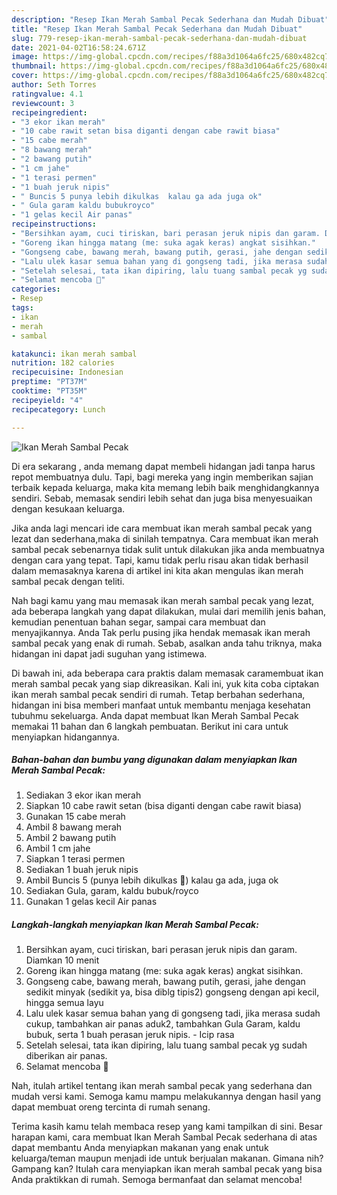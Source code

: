 ```yaml
---
description: "Resep Ikan Merah Sambal Pecak Sederhana dan Mudah Dibuat"
title: "Resep Ikan Merah Sambal Pecak Sederhana dan Mudah Dibuat"
slug: 779-resep-ikan-merah-sambal-pecak-sederhana-dan-mudah-dibuat
date: 2021-04-02T16:58:24.671Z
image: https://img-global.cpcdn.com/recipes/f88a3d1064a6fc25/680x482cq70/ikan-merah-sambal-pecak-foto-resep-utama.jpg
thumbnail: https://img-global.cpcdn.com/recipes/f88a3d1064a6fc25/680x482cq70/ikan-merah-sambal-pecak-foto-resep-utama.jpg
cover: https://img-global.cpcdn.com/recipes/f88a3d1064a6fc25/680x482cq70/ikan-merah-sambal-pecak-foto-resep-utama.jpg
author: Seth Torres
ratingvalue: 4.1
reviewcount: 3
recipeingredient:
- "3 ekor ikan merah"
- "10 cabe rawit setan bisa diganti dengan cabe rawit biasa"
- "15 cabe merah"
- "8 bawang merah"
- "2 bawang putih"
- "1 cm jahe"
- "1 terasi permen"
- "1 buah jeruk nipis"
- " Buncis 5 punya lebih dikulkas  kalau ga ada juga ok"
- " Gula garam kaldu bubukroyco"
- "1 gelas kecil Air panas"
recipeinstructions:
- "Bersihkan ayam, cuci tiriskan, bari perasan jeruk nipis dan garam. Diamkan 10 menit"
- "Goreng ikan hingga matang (me: suka agak keras) angkat sisihkan."
- "Gongseng cabe, bawang merah, bawang putih, gerasi, jahe dengan sedikit minyak (sedikit ya, bisa diblg tipis2) gongseng dengan api kecil, hingga semua layu"
- "Lalu ulek kasar semua bahan yang di gongseng tadi, jika merasa sudah cukup, tambahkan air panas aduk2, tambahkan Gula Garam, kaldu bubuk, serta 1 buah perasan jeruk nipis.  Icip rasa"
- "Setelah selesai, tata ikan dipiring, lalu tuang sambal pecak yg sudah diberikan air panas."
- "Selamat mencoba 🙏"
categories:
- Resep
tags:
- ikan
- merah
- sambal

katakunci: ikan merah sambal 
nutrition: 182 calories
recipecuisine: Indonesian
preptime: "PT37M"
cooktime: "PT35M"
recipeyield: "4"
recipecategory: Lunch

---
```



![Ikan Merah Sambal Pecak](https://img-global.cpcdn.com/recipes/f88a3d1064a6fc25/680x482cq70/ikan-merah-sambal-pecak-foto-resep-utama.jpg)

Di era  sekarang , anda memang dapat membeli hidangan jadi tanpa harus repot membuatnya dulu. Tapi, bagi mereka yang ingin memberikan sajian terbaik kepada keluarga, maka kita memang lebih baik menghidangkannya sendiri. Sebab, memasak sendiri lebih sehat dan juga bisa menyesuaikan dengan kesukaan keluarga.

Jika anda lagi mencari ide cara membuat ikan merah sambal pecak yang lezat dan sederhana,maka di sinilah tempatnya. Cara membuat ikan merah sambal pecak  sebenarnya tidak sulit untuk dilakukan jika anda membuatnya dengan cara yang tepat. Tapi, kamu tidak perlu risau akan tidak berhasil dalam memasaknya 
karena di artikel ini kita akan mengulas ikan merah sambal pecak dengan teliti.  



Nah bagi kamu yang mau memasak ikan merah sambal pecak yang lezat, ada beberapa langkah yang dapat dilakukan, mulai dari memilih jenis bahan, kemudian penentuan bahan segar, sampai cara membuat dan menyajikannya. Anda Tak perlu pusing jika hendak memasak ikan merah sambal pecak yang enak di rumah. Sebab, asalkan anda  tahu triknya, maka hidangan ini dapat jadi suguhan yang istimewa.

Di bawah ini, ada beberapa cara praktis  dalam memasak caramembuat ikan merah sambal pecak yang siap dikreasikan. Kali ini, yuk kita coba ciptakan ikan merah sambal pecak sendiri di rumah. Tetap berbahan sederhana, hidangan ini bisa memberi manfaat untuk membantu menjaga kesehatan tubuhmu sekeluarga. Anda dapat membuat Ikan Merah Sambal Pecak memakai 11 bahan dan 6 langkah pembuatan. Berikut ini cara untuk menyiapkan hidangannya.

<!--inarticleads1-->

##### Bahan-bahan dan bumbu yang digunakan dalam menyiapkan Ikan Merah Sambal Pecak:

1. Sediakan 3 ekor ikan merah
1. Siapkan 10 cabe rawit setan (bisa diganti dengan cabe rawit biasa)
1. Gunakan 15 cabe merah
1. Ambil 8 bawang merah
1. Ambil 2 bawang putih
1. Ambil 1 cm jahe
1. Siapkan 1 terasi permen
1. Sediakan 1 buah jeruk nipis
1. Ambil  Buncis 5 (punya lebih dikulkas 🙈) kalau ga ada, juga ok
1. Sediakan  Gula, garam, kaldu bubuk/royco
1. Gunakan 1 gelas kecil Air panas




<!--inarticleads2-->

##### Langkah-langkah menyiapkan Ikan Merah Sambal Pecak:

1. Bersihkan ayam, cuci tiriskan, bari perasan jeruk nipis dan garam. Diamkan 10 menit
1. Goreng ikan hingga matang (me: suka agak keras) angkat sisihkan.
1. Gongseng cabe, bawang merah, bawang putih, gerasi, jahe dengan sedikit minyak (sedikit ya, bisa diblg tipis2) gongseng dengan api kecil, hingga semua layu
1. Lalu ulek kasar semua bahan yang di gongseng tadi, jika merasa sudah cukup, tambahkan air panas aduk2, tambahkan Gula Garam, kaldu bubuk, serta 1 buah perasan jeruk nipis.  - Icip rasa
1. Setelah selesai, tata ikan dipiring, lalu tuang sambal pecak yg sudah diberikan air panas.
1. Selamat mencoba 🙏




Nah, itulah artikel tentang  ikan merah sambal pecak  yang sederhana dan mudah versi kami. Semoga kamu mampu melakukannya dengan hasil yang dapat membuat oreng tercinta di rumah senang. 

Terima kasih kamu telah membaca resep yang kami tampilkan di sini. Besar harapan kami, cara membuat  Ikan Merah Sambal Pecak sederhana di atas dapat membantu Anda menyiapkan makanan yang enak untuk keluarga/teman maupun menjadi ide untuk berjualan makanan. Gimana nih? Gampang kan? Itulah cara menyiapkan ikan merah sambal pecak yang bisa Anda praktikkan di rumah. Semoga bermanfaat dan selamat mencoba!


